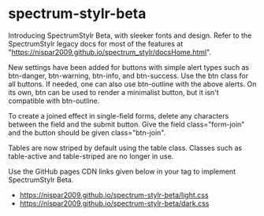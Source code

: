 # spectrum-stylr-beta

Introducing SpectrumStylr Beta, with sleeker fonts and design. Refer to the SpectrumStylr legacy docs for most of the features at "https://nispar2009.github.io/spectrum_stylr/docsHome.html".

New settings have been added for buttons with simple alert types such as btn-danger, btn-warning, btn-info, and btn-success. Use the btn class for all buttons. If needed, one can also use btn-outline with the above alerts. On its own, btn can be used to render a minimalist button, but it isn't compatible with btn-outline.

To create a joined effect in single-field forms, delete any characters between the field and the submit button. Give the field class="form-join" and the button should be given class="btn-join".

Tables are now striped by default using the table class. Classes such as table-active and table-striped are no longer in use.

Use the GitHub pages CDN links given below in your <link> tag to implement SpectrumStylr Beta.
- https://nispar2009.github.io/spectrum-stylr-beta/light.css
- https://nispar2009.github.io/spectrum-stylr-beta/dark.css